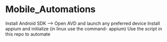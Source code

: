 # Mobile_Automations
Install Android SDK --> Open AVD and launch any preferred device
Install appium and initialize (in linux use the command- appium)
Use the script in this repo to automate
